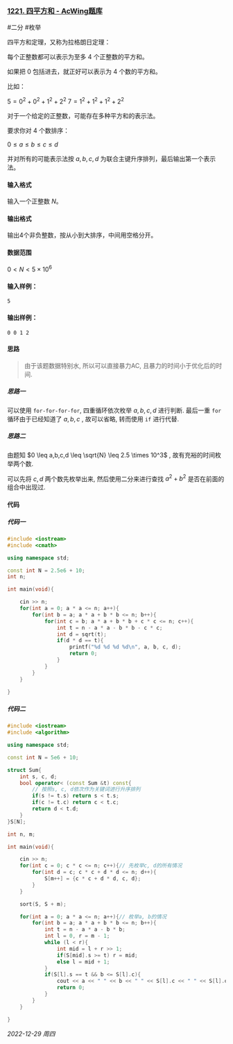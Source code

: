 ### [1221. 四平方和 - AcWing题库](https://www.acwing.com/problem/content/1223/)

#二分 #枚举

四平方和定理，又称为拉格朗日定理：

每个正整数都可以表示为至多 4 个正整数的平方和。

如果把 0 包括进去，就正好可以表示为 4 个数的平方和。

比如：

$5 = 0^2 + 0^2 + 1^2 + 2^2$
$7 = 1^2 + 1^2 + 1^2 + 2^2$

对于一个给定的正整数，可能存在多种平方和的表示法。

要求你对 4 个数排序：

$0 \leq a \leq b \leq c \leq d$

并对所有的可能表示法按 $a, b, c, d$ 为联合主键升序排列，最后输出第一个表示法。

#### 输入格式

输入一个正整数 $N$。

#### 输出格式

输出4个非负整数，按从小到大排序，中间用空格分开。

#### 数据范围

$0 < N < 5 \times 10^6$

#### 输入样例：

```
5
```

#### 输出样例：

```
0 0 1 2
```

#### 思路

> 由于该题数据特别水, 所以可以直接暴力AC, 且暴力的时间小于优化后的时间.

##### 思路一

可以使用 `for-for-for-for`, 四重循环依次枚举 $a,b,c,d$ 进行判断. 最后一重 `for` 循环由于已经知道了 $a,b,c$ , 故可以省略, 转而使用 `if` 进行代替.

##### 思路二

由题知 $0 \leq a,b,c,d \leq \sqrt{N} \leq 2.5 \times 10^3$ , 故有充裕的时间枚举两个数.

可以先将 $c,d$ 两个数先枚举出来, 然后使用二分来进行查找 $a^2+b^2$ 是否在前面的组合中出现过. 

#### 代码

##### 代码一

```cpp
#include <iostream>
#include <cmath>

using namespace std;

const int N = 2.5e6 + 10;
int n;

int main(void){

    cin >> n;
    for(int a = 0; a * a <= n; a++){
        for(int b = a; a * a + b * b <= n; b++){
            for(int c = b; a * a + b * b + c * c <= n; c++){
                int t = n - a * a - b * b - c * c;
                int d = sqrt(t);
                if(d * d == t){
                    printf("%d %d %d %d\n", a, b, c, d);
                    return 0;
                }
            }
        }
    }
    
}
```

##### 代码二

```cpp
#include <iostream>
#include <algorithm>

using namespace std;

const int N = 5e6 + 10;

struct Sum{
    int s, c, d;
    bool operator< (const Sum &t) const{
        // 按照s, c, d依次作为关键词进行升序排列
        if(s != t.s) return s < t.s;
        if(c != t.c) return c < t.c;
        return d < t.d;
    }
}S[N];

int n, m;

int main(void){

    cin >> n;
    for(int c = 0; c * c <= n; c++){// 先枚举c, d的所有情况
        for(int d = c; c * c + d * d <= n; d++){
            S[m++] = {c * c + d * d, c, d};
        }
    }

    sort(S, S + m);

    for(int a = 0; a * a <= n; a++){// 枚举a, b的情况
        for(int b = a; a * a + b * b <= n; b++){
            int t = n - a * a - b * b;
            int l = 0, r = m - 1;
            while (l < r){
                int mid = l + r >> 1;
                if(S[mid].s >= t) r = mid;
                else l = mid + 1;
            }
            if(S[l].s == t && b <= S[l].c){
                cout << a << " " << b << " " << S[l].c << " " << S[l].d << endl;
                return 0;
            }
        }
    }

}
```


*2022-12-29 周四*